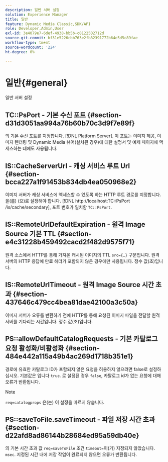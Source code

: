 ```yaml
---
description: 일반 서버 설정
solution: Experience Manager
title: 일반
feature: Dynamic Media Classic,SDK/API
role: Developer,Admin,User
exl-id: 3e4079e7-6def-4938-bb5b-c8122502712d
source-git-commit: bf31e5226cbb763e2fb82391772b64e5d5c89fae
workflow-type: tm+mt
source-wordcount: '224'
ht-degree: 0%

---
```


# 일반{#general}

일반 서버 설정

## TC::PsPort - 기본 수신 포트 {#section-d31d3051aa994a76b60b70c3d9f7e89f}

의 기본 수신 포트를 지정합니다. [!DNL Platform Server]. 이 포트는 이미지 제공, 이미지 렌더링 및 Dynamic Media 뷰어(설치된 경우)에 대한 설명서 및 예제 페이지에 액세스하는 데에도 사용됩니다.

## IS::CacheServerUrl - 캐싱 서비스 루트 Url {#section-bcca227a1f91453b834db4ea050968e2}

이미지 서버가 캐싱 서비스에 액세스할 수 있도록 하는 HTTP 루트 경로를 지정합니다. 을(를) (으)로 설정해야 합니다. [!DNL http://localhost:TC::PsPort /is/cache/secondary], 포트 번호가 일치함 `TC::PsPort`.

## IS::RemoteUrlDefaultExpiration - 원격 Image Source 기본 TTL {#section-e4c31228b459492cacd2f482d9575f71}

원격 소스에서 HTTP를 통해 가져온 캐시된 이미지의 TTL `src={…}` 구문입니다. 원격 서버의 HTTP 응답에 만료 헤더가 포함되지 않은 경우에만 사용됩니다. 정수 값(초)입니다.

## IS::RemoteUrlTimeout - 원격 Image Source 시간 초과 {#section-437646c479cc4bea81dae42100a3c50a}

이미지 서버가 오류를 반환하기 전에 HTTP를 통해 요청된 이미지 파일을 전달할 원격 서버를 기다리는 시간입니다. 정수 값(초)입니다.

## PS::allowDefaultCatalogRequests - 기본 카탈로그 요청 활성화/비활성화 {#section-484e442a115a49b4ac269d1718b351e1}

경로에 유효한 카탈로그 ID가 포함되지 않은 요청을 허용하지 않으려면 false로 설정하십시오. 기본값은 입니다 `true`. 로 설정된 경우 `false`, 카탈로그 id가 없는 요청에 대해 오류가 반환됩니다.

>[!NOTE]
>
>`req=catalogprops` 은(는) 이 설정을 따르지 않습니다.

## PS::saveToFile.saveTimeout - 파일 저장 시간 초과 {#section-d22afd8ad86144b28684ed95a59db40e}

의 기본 시간 초과 값 `req=saveToFile` 조건 `timeout=`이(가) 지정되지 않았습니다. `msec`. 지정된 시간 내에 저장 작업이 완료되지 않으면 오류가 반환됩니다.
